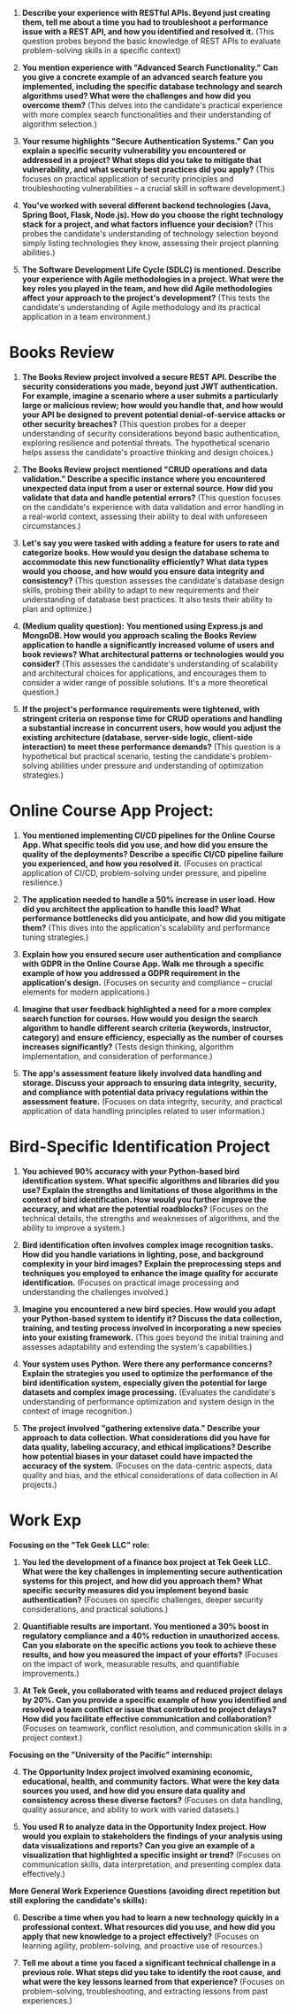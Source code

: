 1. **Describe your experience with RESTful APIs.  Beyond just creating them, tell me about a time you had to troubleshoot a performance issue with a REST API, and how you identified and resolved it.** (This question probes beyond the basic knowledge of REST APIs to evaluate problem-solving skills in a specific context)


2. **You mention experience with "Advanced Search Functionality."  Can you give a concrete example of an advanced search feature you implemented, including the specific database technology and search algorithms used?  What were the challenges and how did you overcome them?** (This delves into the candidate's practical experience with more complex search functionalities and their understanding of algorithm selection.)


3. **Your resume highlights "Secure Authentication Systems."  Can you explain a specific security vulnerability you encountered or addressed in a project? What steps did you take to mitigate that vulnerability, and what security best practices did you apply?** (This focuses on practical application of security principles and troubleshooting vulnerabilities – a crucial skill in software development.)


4. **You've worked with several different backend technologies (Java, Spring Boot, Flask, Node.js).  How do you choose the right technology stack for a project, and what factors influence your decision?** (This probes the candidate's understanding of technology selection beyond simply listing technologies they know, assessing their project planning abilities.)


5. **The Software Development Life Cycle (SDLC) is mentioned.  Describe your experience with Agile methodologies in a project.  What were the key roles you played in the team, and how did Agile methodologies affect your approach to the project's development?** (This tests the candidate's understanding of Agile methodology and its practical application in a team environment.)


# Books Review

1. **The Books Review project involved a secure REST API.  Describe the security considerations you made, beyond just JWT authentication.  For example, imagine a scenario where a user submits a particularly large or malicious review; how would you handle that, and how would your API be designed to prevent potential denial-of-service attacks or other security breaches?** (This question probes for a deeper understanding of security considerations beyond basic authentication, exploring resilience and potential threats. The hypothetical scenario helps assess the candidate's proactive thinking and design choices.)


2. **The Books Review project mentioned "CRUD operations and data validation."  Describe a specific instance where you encountered unexpected data input from a user or external source. How did you validate that data and handle potential errors?** (This question focuses on the candidate's experience with data validation and error handling in a real-world context, assessing their ability to deal with unforeseen circumstances.)


3. **Let's say you were tasked with adding a feature for users to rate and categorize books. How would you design the database schema to accommodate this new functionality efficiently? What data types would you choose, and how would you ensure data integrity and consistency?** (This question assesses the candidate's database design skills, probing their ability to adapt to new requirements and their understanding of database best practices. It also tests their ability to plan and optimize.)


4. **(Medium quality question):**  **You mentioned using Express.js and MongoDB.  How would you approach scaling the Books Review application to handle a significantly increased volume of users and book reviews? What architectural patterns or technologies would you consider?** (This assesses the candidate's understanding of scalability and architectural choices for applications, and encourages them to consider a wider range of possible solutions.  It's a more theoretical question.)


5. **If the project's performance requirements were tightened, with stringent criteria on response time for CRUD operations and handling a substantial increase in concurrent users, how would you adjust the existing architecture (database, server-side logic, client-side interaction) to meet these performance demands?** (This question is a hypothetical but practical scenario, testing the candidate's problem-solving abilities under pressure and understanding of optimization strategies.)


# Online Course App Project:

1. **You mentioned implementing CI/CD pipelines for the Online Course App.  What specific tools did you use, and how did you ensure the quality of the deployments?  Describe a specific CI/CD pipeline failure you experienced, and how you resolved it.** (Focuses on practical application of CI/CD, problem-solving under pressure, and pipeline resilience.)


2. **The application needed to handle a 50% increase in user load. How did you architect the application to handle this load?  What performance bottlenecks did you anticipate, and how did you mitigate them?** (This dives into the application's scalability and performance tuning strategies.)


3. **Explain how you ensured secure user authentication and compliance with GDPR in the Online Course App.  Walk me through a specific example of how you addressed a GDPR requirement in the application's design.** (Focuses on security and compliance – crucial elements for modern applications.)


4. **Imagine that user feedback highlighted a need for a more complex search function for courses.  How would you design the search algorithm to handle different search criteria (keywords, instructor, category) and ensure efficiency, especially as the number of courses increases significantly?** (Tests design thinking, algorithm implementation, and consideration of performance.)


5. **The app's assessment feature likely involved data handling and storage. Discuss your approach to ensuring data integrity, security, and compliance with potential data privacy regulations within the assessment feature.** (Focuses on data integrity, security, and practical application of data handling principles related to user information.)

# Bird-Specific Identification Project

1. **You achieved 90% accuracy with your Python-based bird identification system. What specific algorithms and libraries did you use?  Explain the strengths and limitations of those algorithms in the context of bird identification.  How would you further improve the accuracy, and what are the potential roadblocks?** (Focuses on the technical details, the strengths and weaknesses of algorithms, and the ability to improve a system.)

2. **Bird identification often involves complex image recognition tasks. How did you handle variations in lighting, pose, and background complexity in your bird images? Explain the preprocessing steps and techniques you employed to enhance the image quality for accurate identification.** (Focuses on practical image processing and understanding the challenges involved.)

3. **Imagine you encountered a new bird species.  How would you adapt your Python-based system to identify it? Discuss the data collection, training, and testing process involved in incorporating a new species into your existing framework.** (This goes beyond the initial training and assesses adaptability and extending the system's capabilities.)

4. **Your system uses Python.  Were there any performance concerns? Explain the strategies you used to optimize the performance of the bird identification system, especially given the potential for large datasets and complex image processing.** (Evaluates the candidate's understanding of performance optimization and system design in the context of image recognition.)

5. **The project involved "gathering extensive data."  Describe your approach to data collection. What considerations did you have for data quality, labeling accuracy, and ethical implications? Describe how potential biases in your dataset could have impacted the accuracy of the system.** (Focuses on the data-centric aspects, data quality and bias, and the ethical considerations of data collection in AI projects.)


# Work Exp

**Focusing on the "Tek Geek LLC" role:**

1. **You led the development of a finance box project at Tek Geek LLC.  What were the key challenges in implementing secure authentication systems for this project, and how did you approach them?  What specific security measures did you implement beyond basic authentication?** (Focuses on specific challenges, deeper security considerations, and practical solutions.)

2. **Quantifiable results are important. You mentioned a 30% boost in regulatory compliance and a 40% reduction in unauthorized access.  Can you elaborate on the specific actions you took to achieve these results, and how you measured the impact of your efforts?** (Focuses on the impact of work, measurable results, and quantifiable improvements.)

3. **At Tek Geek, you collaborated with teams and reduced project delays by 20%. Can you provide a specific example of how you identified and resolved a team conflict or issue that contributed to project delays?  How did you facilitate effective communication and collaboration?** (Focuses on teamwork, conflict resolution, and communication skills in a project context.)


**Focusing on the "University of the Pacific" internship:**

4. **The Opportunity Index project involved examining economic, educational, health, and community factors. What were the key data sources you used, and how did you ensure data quality and consistency across these diverse factors?** (Focuses on data handling, quality assurance, and ability to work with varied datasets.)

5. **You used R to analyze data in the Opportunity Index project. How would you explain to stakeholders the findings of your analysis using data visualizations and reports? Can you give an example of a visualization that highlighted a specific insight or trend?** (Focuses on communication skills, data interpretation, and presenting complex data effectively.)


**More General Work Experience Questions (avoiding direct repetition but still exploring the candidate's skills):**

6. **Describe a time when you had to learn a new technology quickly in a professional context.  What resources did you use, and how did you apply that new knowledge to a project effectively?** (Focuses on learning agility, problem-solving, and proactive use of resources.)

7. **Tell me about a time you faced a significant technical challenge in a previous role. What steps did you take to identify the root cause, and what were the key lessons learned from that experience?** (Focuses on problem-solving, troubleshooting, and extracting lessons from past experiences.)
